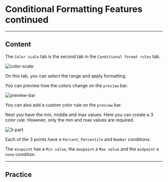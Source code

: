 ﻿---
author: Stefan-Stojanovic

aspects:
  - workout

type: normal

category: how to



---

# Conditional Formatting Features continued

---
## Content

The `Color scale` tab is the second tab in the `Conditional format rules` tab. 

![color-scale](https://img.enkipro.com/9420d7e65ff062e1ce8a3325d780714d.png)

On this tab, you can select the range and apply formatting.

You can preview how the colors change on the `preview` bar.

![preview-bar](https://img.enkipro.com/ba7f961279fd57ba43aae6db4e84604b.png)

You can also add a custom color rule on the `preview` bar.

Next you have the min, middle and max values. Here you can create a 3 color rule. However, only the min and max values are required.

![3-part](https://img.enkipro.com/9a9bd78c0f35b66ed968ab93ee50bf75.png)

Each of the 3 points have a `Percent`, `Percentile` and `Number` conditions.

The `minpoint` has a `Min value`, the `maxpoint` a `Max value` and the `midpoint` a `none` condition.



---
## Practice
